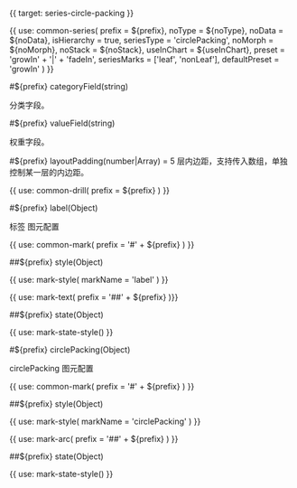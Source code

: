 {{ target: series-circle-packing }}

{{ use: common-series(
  prefix = ${prefix},
  noType = ${noType},
  noData = ${noData},
  isHierarchy = true,
  seriesType = 'circlePacking',
  noMorph = ${noMorph},
  noStack = ${noStack},
  useInChart = ${useInChart},
  preset = 'growIn' + '|' + 'fadeIn',
  seriesMarks = ['leaf', 'nonLeaf'],
  defaultPreset = 'growIn'
) }}

#${prefix} categoryField(string)

分类字段。

#${prefix} valueField(string)

权重字段。

#${prefix} layoutPadding(number|Array) = 5
层内边距，支持传入数组，单独控制某一层的内边距。

<!-- 下钻 -->

{{ use: common-drill(
  prefix = ${prefix}
) }}

<!-- Label 图元 -->

#${prefix} label(Object)

标签 图元配置

{{ use: common-mark(
  prefix = '#' + ${prefix}
) }}

##${prefix} style(Object)

{{ use: mark-style(
  markName = 'label'
) }}

{{ use: mark-text(
  prefix = '##' + ${prefix}
)}}

##${prefix} state(Object)

{{ use: mark-state-style() }}

<!-- circlePacking 图元 -->

#${prefix} circlePacking(Object)

circlePacking 图元配置

{{ use: common-mark(
  prefix = '#' + ${prefix}
) }}

##${prefix} style(Object)

{{ use: mark-style(
  markName = 'circlePacking'
) }}

{{ use: mark-arc(
  prefix = '##' + ${prefix}
) }}

##${prefix} state(Object)

{{ use: mark-state-style() }}
